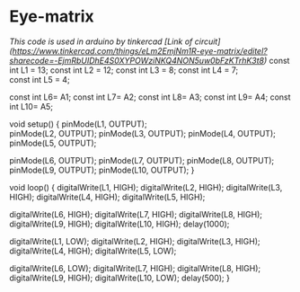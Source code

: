 # Eye-matrix
_This code is used in arduino by tinkercad [Link of circuit] (https://www.tinkercad.com/things/eLm2EmjNm1R-eye-matrix/editel?sharecode=-EjmRbUIDhE4S0XYPOWziNKQ4NON5uw0bFzKTrhK3t8)_
const int L1 = 13; 
const int L2 = 12; 
const int L3 = 8; 
const int L4 = 7;  
const int L5 = 4; 

const int L6=  A1;
const int L7=  A2; 
const int L8=  A3; 
const int L9=  A4; 
const int L10=  A5; 

void setup()
{
  pinMode(L1, OUTPUT);  
  pinMode(L2, OUTPUT);
  pinMode(L3, OUTPUT);
  pinMode(L4, OUTPUT);
  pinMode(L5, OUTPUT);
  
  pinMode(L6, OUTPUT);
  pinMode(L7, OUTPUT);
  pinMode(L8, OUTPUT);
  pinMode(L9, OUTPUT);
  pinMode(L10, OUTPUT);
}

void loop()
{
  digitalWrite(L1, HIGH); 
  digitalWrite(L2, HIGH);
  digitalWrite(L3, HIGH);
  digitalWrite(L4, HIGH);
  digitalWrite(L5, HIGH); 
  
  digitalWrite(L6, HIGH); 
  digitalWrite(L7, HIGH);
  digitalWrite(L8, HIGH);
  digitalWrite(L9, HIGH); 
  digitalWrite(L10, HIGH);
  delay(1000);
  
  digitalWrite(L1, LOW); 
  digitalWrite(L2, HIGH);
  digitalWrite(L3, HIGH);
  digitalWrite(L4, HIGH);
  digitalWrite(L5, LOW); 
  
  digitalWrite(L6, LOW); 
  digitalWrite(L7, HIGH);
  digitalWrite(L8, HIGH);
  digitalWrite(L9, HIGH); 
  digitalWrite(L10, LOW);
  delay(500);
}
